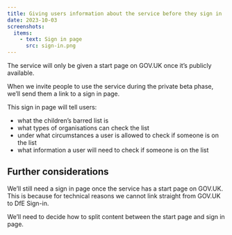 ```yaml
---
title: Giving users information about the service before they sign in
date: 2023-10-03
screenshots:
  items:
    - text: Sign in page
      src: sign-in.png
---
```


The service will only be given a start page on GOV.UK once it’s publicly available.

When we invite people to use the service during the private beta phase, we’ll send them a link to a sign in page.

This sign in page will tell users:

- what the children’s barred list is
- what types of organisations can check the list
- under what circumstances a user is allowed to check if someone is on the list
- what information a user will need to check if someone is on the list

## Further considerations

We’ll still need a sign in page once the service has a start page on GOV.UK. This is because for technical reasons we cannot link straight from GOV.UK to DfE Sign-in.

We’ll need to decide how to split content between the start page and sign in page.

